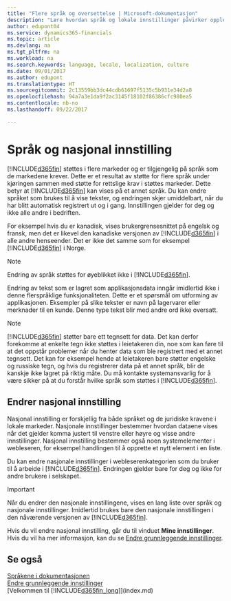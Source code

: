 ```yaml
---
title: "Flere språk og oversettelse | Microsoft-dokumentasjon"
description: "Lære hvordan språk og lokale innstillinger påvirker opplevelsen i Dynamics 365."
author: edupont04
ms.service: dynamics365-financials
ms.topic: article
ms.devlang: na
ms.tgt_pltfrm: na
ms.workload: na
ms.search.keywords: language, locale, localization, culture
ms.date: 09/01/2017
ms.author: edupont
ms.translationtype: HT
ms.sourcegitcommit: 2c13559bb3dc44cdb61697f5135c5b931e34d2a8
ms.openlocfilehash: 94a7a3e1da9f2ac3145f18102f86386cfc980ea5
ms.contentlocale: nb-no
ms.lasthandoff: 09/22/2017

---
```

# <a name="language-and-locale"></a>Språk og nasjonal innstilling
[!INCLUDE[d365fin](includes/d365fin_md.md)] støttes i flere markeder og er tilgjengelig på språk som de markedene krever. Dette er et resultat av støtte for flere språk under kjøringen sammen med støtte for rettslige krav i støttes markeder. Dette betyr at [!INCLUDE[d365fin](includes/d365fin_md.md)] kan vises på et annet språk. Du kan endre språket som brukes til å vise tekster, og endringen skjer umiddelbart, når du har blitt automatisk registrert ut og i gang. Innstillingen gjelder for deg og ikke alle andre i bedriften.  

For eksempel hvis du er kanadisk, vises brukergrensesnittet på engelsk og fransk, men det er likevel den kanadiske versjonen av [!INCLUDE[d365fin](includes/d365fin_md.md)] i alle andre henseender. Det er ikke det samme som for eksempel [!INCLUDE[d365fin](includes/d365fin_md.md)] i Norge.  

> [!NOTE]  
>  Endring av språk støttes for øyeblikket ikke i [!INCLUDE[d365fin](includes/d365fin_md.md)].

Endring av tekst som er lagret som applikasjonsdata inngår imidlertid ikke i denne flerspråklige funksjonaliteten. Dette er et spørsmål om utforming av applikasjonen. Eksempler på slike tekster er navn på lagervarer eller merknader til en kunde. Denne type tekst blir med andre ord ikke oversatt.  

> [!NOTE]  
>  [!INCLUDE[d365fin](includes/d365fin_md.md)] støtter bare ett tegnsett for data. Det kan derfor forekomme at enkelte tegn ikke støttes i leietakeren din, noe som kan føre til at det oppstår problemer når du henter data som ble registrert med et annet tegnsett. Det kan for eksempel hende at leietakeren bare støtter engelske og russiske tegn, og hvis du registrerer data på et annet språk, blir de kanskje ikke lagret på riktig måte. Du må kontakte systemansvarlig for å være sikker på at du forstår hvilke språk som støttes i [!INCLUDE[d365fin](includes/d365fin_md.md)].  

## <a name="changing-the-locale"></a>Endrer nasjonal innstilling
Nasjonal innstilling er forskjellig fra både språket og de juridiske kravene i lokale markeder. Nasjonale innstillinger bestemmer hvordan dataene vises når det gjelder komma justert til venstre eller høyre og visse andre innstillinger. Nasjonal innstilling bestemmer også noen systemelementer i webleseren, for eksempel handlingen til å opprette et nytt element i en liste.  

Du kan endre nasjonale innstillinger i webleserenkategorien som du bruker til å arbeide i [!INCLUDE[d365fin](includes/d365fin_md.md)]. Endringen gjelder bare for deg og ikke for andre brukere i selskapet.  

> [!IMPORTANT]  
>  Når du endrer den nasjonale innstillingene, vises en lang liste over språk og nasjonale innstillinger. Imidlertid brukes bare den nasjonale innstillingen i den nåværende versjonen av [!INCLUDE[d365fin](includes/d365fin_md.md)].  

Hvis du vil endre nasjonal innstilling, går du til vinduet **Mine innstillinger**. Hvis du vil ha mer informasjon, kan du se [Endre grunnleggende innstillinger](ui-change-basic-settings.md).  

## <a name="see-also"></a>Se også  
[Språkene i dokumentasjonen](about-languages.md)  
[Endre grunnleggende innstillinger](ui-change-basic-settings.md)  
[Velkommen til [!INCLUDE[d365fin_long](includes/d365fin_long_md.md)]](index.md)  

